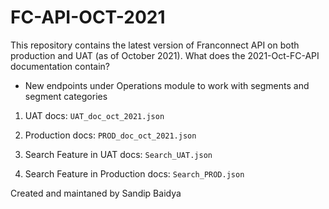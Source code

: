 # FC-API-OCT-2021

This repository contains the latest version of Franconnect API on both production and UAT (as of October 2021).
What does the 2021-Oct-FC-API documentation contain?
- New endpoints under Operations module to work with segments and segment categories

1. UAT docs: ``UAT_doc_oct_2021.json``
2. Production docs: ``PROD_doc_oct_2021.json``

1. Search Feature in UAT docs: ``Search_UAT.json``
2. Search Feature in Production docs: ``Search_PROD.json``

Created and maintaned by Sandip Baidya
